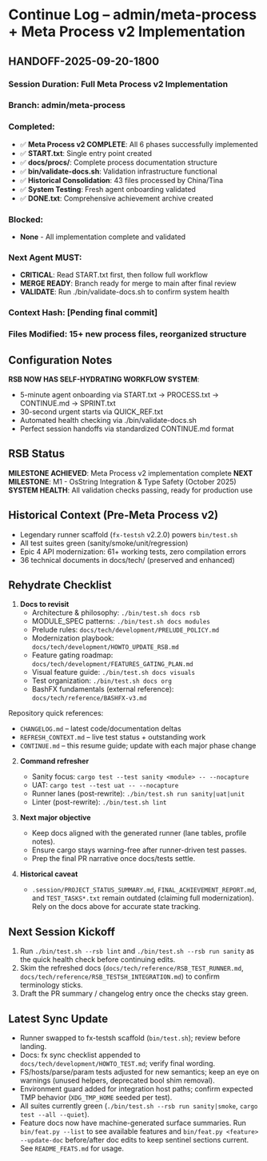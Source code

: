 # Continue Log – admin/meta-process + Meta Process v2 Implementation

## HANDOFF-2025-09-20-1800
### Session Duration: Full Meta Process v2 Implementation
### Branch: admin/meta-process
### Completed:
- ✅ **Meta Process v2 COMPLETE**: All 6 phases successfully implemented
- ✅ **START.txt**: Single entry point created
- ✅ **docs/procs/**: Complete process documentation structure
- ✅ **bin/validate-docs.sh**: Validation infrastructure functional
- ✅ **Historical Consolidation**: 43 files processed by China/Tina
- ✅ **System Testing**: Fresh agent onboarding validated
- ✅ **DONE.txt**: Comprehensive achievement archive created

### Blocked:
- **None** - All implementation complete and validated

### Next Agent MUST:
- **CRITICAL**: Read START.txt first, then follow full workflow
- **MERGE READY**: Branch ready for merge to main after final review
- **VALIDATE**: Run ./bin/validate-docs.sh to confirm system health

### Context Hash: [Pending final commit]
### Files Modified: 15+ new process files, reorganized structure

## Configuration Notes
**RSB NOW HAS SELF-HYDRATING WORKFLOW SYSTEM**:
- 5-minute agent onboarding via START.txt → PROCESS.txt → CONTINUE.md → SPRINT.txt
- 30-second urgent starts via QUICK_REF.txt
- Automated health checking via ./bin/validate-docs.sh
- Perfect session handoffs via standardized CONTINUE.md format

## RSB Status
**MILESTONE ACHIEVED**: Meta Process v2 implementation complete
**NEXT MILESTONE**: M1 - OsString Integration & Type Safety (October 2025)
**SYSTEM HEALTH**: All validation checks passing, ready for production use

## Historical Context (Pre-Meta Process v2)
- Legendary runner scaffold (`fx-testsh` v2.2.0) powers `bin/test.sh`
- All test suites green (sanity/smoke/unit/regression)
- Epic 4 API modernization: 61+ working tests, zero compilation errors
- 36 technical documents in docs/tech/ (preserved and enhanced)

## Rehydrate Checklist
1. **Docs to revisit**
   - Architecture & philosophy: `./bin/test.sh docs rsb`
   - MODULE_SPEC patterns: `./bin/test.sh docs modules`
   - Prelude rules: `docs/tech/development/PRELUDE_POLICY.md`
   - Modernization playbook: `docs/tech/development/HOWTO_UPDATE_RSB.md`
   - Feature gating roadmap: `docs/tech/development/FEATURES_GATING_PLAN.md`
   - Visual feature guide: `./bin/test.sh docs visuals`
   - Test organization: `./bin/test.sh docs org`
   - BashFX fundamentals (external reference): `docs/tech/reference/BASHFX-v3.md`

Repository quick references:
- `CHANGELOG.md` – latest code/documentation deltas
- `REFRESH_CONTEXT.md` – live test status + outstanding work
- `CONTINUE.md` – this resume guide; update with each major phase change

2. **Command refresher**
   - Sanity focus: `cargo test --test sanity <module> -- --nocapture`
   - UAT: `cargo test --test uat -- --nocapture`
   - Runner lanes (post-rewrite): `./bin/test.sh run sanity|uat|unit`
   - Linter (post-rewrite): `./bin/test.sh lint`

3. **Next major objective**
   - Keep docs aligned with the generated runner (lane tables, profile notes).
   - Ensure cargo stays warning-free after runner-driven test passes.
   - Prep the final PR narrative once docs/tests settle.

4. **Historical caveat**
   - `.session/PROJECT_STATUS_SUMMARY.md`, `FINAL_ACHIEVEMENT_REPORT.md`, and
     `TEST_TASKS*.txt` remain outdated (claiming full modernization). Rely on the
     docs above for accurate state tracking.

## Next Session Kickoff
1. Run `./bin/test.sh --rsb lint` and `./bin/test.sh --rsb run sanity` as the
   quick health check before continuing edits.
2. Skim the refreshed docs (`docs/tech/reference/RSB_TEST_RUNNER.md`,
   `docs/tech/reference/RSB_TESTSH_INTEGRATION.md`) to confirm terminology
   sticks.
3. Draft the PR summary / changelog entry once the checks stay green.

## Latest Sync Update
- Runner swapped to fx-testsh scaffold (`bin/test.sh`); review before landing.
- Docs: fx sync checklist appended to `docs/tech/development/HOWTO_TEST.md`; verify final wording.
- FS/hosts/parse/param tests adjusted for new semantics; keep an eye on warnings (unused helpers, deprecated bool shim removal).
- Environment guard added for integration host paths; confirm expected TMP behavior (`XDG_TMP_HOME` seeded per test).
- All suites currently green (`./bin/test.sh --rsb run sanity|smoke`, `cargo test --all --quiet`).
- Feature docs now have machine-generated surface summaries. Run `bin/feat.py --list` to see available features and `bin/feat.py <feature> --update-doc` before/after doc edits to keep sentinel sections current. See `README_FEATS.md` for usage.
